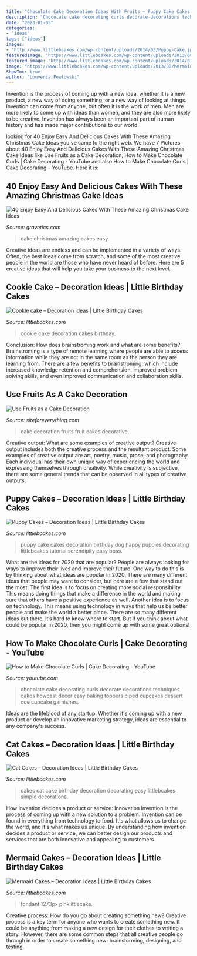 ```yaml
---
title: "Chocolate Cake Decoration Ideas With Fruits ~ Puppy Cake Cakes Decoration Birthday Dog Happy Puppies Decorating Littlebcakes Tutorial Serendipity Easy Boss"
description: "Chocolate cake decorating curls decorate decorations techniques cakes howcast decor easy baking toppers piped cupcakes dessert coe cupcake garnishes"
date: "2023-01-05"
categories:
- "ideas"
tags: ["ideas"]
images:
- "http://www.littlebcakes.com/wp-content/uploads/2014/05/Puppy-Cake.jpg"
featuredImage: "https://www.littlebcakes.com/wp-content/uploads/2013/08/Mermaid-Cake-Ideas.jpg"
featured_image: "http://www.littlebcakes.com/wp-content/uploads/2014/01/Cat-Cakes-For-Kids.jpg"
image: "https://www.littlebcakes.com/wp-content/uploads/2013/08/Mermaid-Cake-Ideas.jpg"
ShowToc: true
author: "Louvenia Powlowski"
---
```



Invention is the process of coming up with a new idea, whether it is a new product, a new way of doing something, or a new way of looking at things. Invention can come from anyone, but often it is the work of men. Men are more likely to come up with ideas than women, and they are also more likely to be creative. Invention has always been an important part of human history and has made major contributions to our world.

	

		
looking for 40 Enjoy Easy And Delicious Cakes With These Amazing Christmas Cake Ideas you've came to the right web. We have 7 Pictures about 40 Enjoy Easy And Delicious Cakes With These Amazing Christmas Cake Ideas like Use Fruits as a Cake Decoration, How to Make Chocolate Curls | Cake Decorating - YouTube and also How to Make Chocolate Curls | Cake Decorating - YouTube. Here it is:
		
    
## 40 Enjoy Easy And Delicious Cakes With These Amazing Christmas Cake Ideas

<img loading=lazy src="http://www.gravetics.com/wp-content/uploads/2017/04/christmascakes-miamicakes-miamiparties-fondantcakes-christmasparty.jpg" onerror="this.onerror=null;this.src='https://tse3.mm.bing.net/th?id=OIP.-wANjDSyyQGdf_67UlKaQgHaJQ&amp;pid=15.1';" alt="40 Enjoy Easy And Delicious Cakes With These Amazing Christmas Cake Ideas">

_Source: gravetics.com_

>cake christmas amazing cakes easy. 

	

Creative ideas are endless and can be implemented in a variety of ways. Often, the best ideas come from scratch, and some of the most creative people in the world are those who have never heard of before. Here are 5 creative ideas that will help you take your business to the next level.

    
## Cookie Cake – Decoration Ideas | Little Birthday Cakes

<img loading=lazy src="http://www.littlebcakes.com/wp-content/uploads/2015/02/cookie-cake-decoration.png" onerror="this.onerror=null;this.src='https://tse1.mm.bing.net/th?id=OIP.TLcQRv3LbqIfeQMkZGUqrAHaJL&amp;pid=15.1';" alt="Cookie cake – Decoration ideas | Little Birthday Cakes">

_Source: littlebcakes.com_

>cookie cake decoration cakes birthday. 

	

Conclusion: How does brainstroming work and what are some benefits?
Brainstroming is a type of remote learning where people are able to access information while they are not in the same room as the person they are learning from. There are a few benefits to brainstroming, which include increased knowledge retention and comprehension, improved problem solving skills, and even improved communication and collaboration skills.

    
## Use Fruits As A Cake Decoration

<img loading=lazy src="http://siteforeverything.com/wp-content/uploads/2015/06/decorative-fruit-cakes-4.jpg" onerror="this.onerror=null;this.src='https://tse4.mm.bing.net/th?id=OIP.bybY8OnIceOJ-1bvIwRYaQHaGk&amp;pid=15.1';" alt="Use Fruits as a Cake Decoration">

_Source: siteforeverything.com_

>cake decoration fruits fruit cakes decorative. 

	

Creative output: What are some examples of creative output?
Creative output includes both the creative process and the resultant product. Some examples of creative output are art, poetry, music, prose, and photography. Each individual has their own unique way of experiencing the world and expressing themselves through creativity. While creativity is subjective, there are some general trends that can be observed in all types of creative outputs.

    
## Puppy Cakes – Decoration Ideas | Little Birthday Cakes

<img loading=lazy src="http://www.littlebcakes.com/wp-content/uploads/2014/05/Puppy-Cake.jpg" onerror="this.onerror=null;this.src='https://tse3.mm.bing.net/th?id=OIP.OzZjQ2qecddDX5cPEloj8wHaHe&amp;pid=15.1';" alt="Puppy Cakes – Decoration Ideas | Little Birthday Cakes">

_Source: littlebcakes.com_

>puppy cake cakes decoration birthday dog happy puppies decorating littlebcakes tutorial serendipity easy boss. 

	

What are the ideas for 2020 that are popular?
People are always looking for ways to improve their lives and improve their future. One way to do this is by thinking about what ideas are popular in 2020. There are many different ideas that people may want to consider, but here are a few that stand out the most: 
The first idea is to focus on creating more social responsibility. This means doing things that make a difference in the world and making sure that others have a positive experience as well. Another idea is to focus on technology. This means using technology in ways that help us be better people and make the world a better place. 
There are so many different ideas out there, it’s hard to know where to start. But if you think about what could be popular in 2020, then you might come up with some great options!

    
## How To Make Chocolate Curls | Cake Decorating - YouTube

<img loading=lazy src="http://i.ytimg.com/vi/0UA0opJ_coE/maxresdefault.jpg" onerror="this.onerror=null;this.src='https://tse4.mm.bing.net/th?id=OIP.IwUD5fEwNKQis8Du02UpwgHaEK&amp;pid=15.1';" alt="How to Make Chocolate Curls | Cake Decorating - YouTube">

_Source: youtube.com_

>chocolate cake decorating curls decorate decorations techniques cakes howcast decor easy baking toppers piped cupcakes dessert coe cupcake garnishes. 

	

Ideas are the lifeblood of any startup. Whether it's coming up with a new product or develop an innovative marketing strategy, ideas are essential to any company's success.

    
## Cat Cakes – Decoration Ideas | Little Birthday Cakes

<img loading=lazy src="http://www.littlebcakes.com/wp-content/uploads/2014/01/Cat-Cakes-For-Kids.jpg" onerror="this.onerror=null;this.src='https://tse2.mm.bing.net/th?id=OIP.0OejAuI5DKcqRb0V7l2CNwHaLG&amp;pid=15.1';" alt="Cat Cakes – Decoration Ideas | Little Birthday Cakes">

_Source: littlebcakes.com_

>cakes cat cake birthday decoration decorating easy littlebcakes simple decorations. 

	

How invention decides a product or service: Innovation
Invention is the process of coming up with a new solution to a problem. Invention can be found in everything from technology to food. It's what allows us to change the world, and it's what makes us unique. By understanding how invention decides a product or service, we can better design our products and services that are both innovative and appealing to customers.

    
## Mermaid Cakes – Decoration Ideas | Little Birthday Cakes

<img loading=lazy src="https://www.littlebcakes.com/wp-content/uploads/2013/08/Mermaid-Cake-Ideas.jpg" onerror="this.onerror=null;this.src='https://tse1.mm.bing.net/th?id=OIP.uZzFufLIVdEMJ0tIPjPCWwHaJT&amp;pid=15.1';" alt="Mermaid Cakes – Decoration Ideas | Little Birthday Cakes">

_Source: littlebcakes.com_

>fondant 1273px pinklittlecake. 

	

Creative process: How do you go about creating something new?
Creative process is a key term for anyone who wants to create something new. It could be anything from making a new design for their clothes to writing a story. However, there are some common steps that all creative people go through in order to create something new: brainstorming, designing, and testing.

